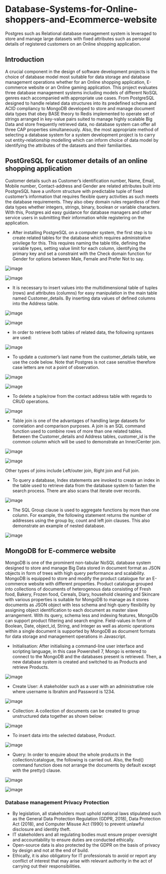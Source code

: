 # Database-Systems-for-Online-shoppers-and-Ecommerce-website
Postgres such as Relational database management system is leveraged to store and manage large datasets with fixed attributes such as personal details of registered customers on an Online shopping  application.

## Introduction
A crucial component in the design of software development projects is the choice of database model most suitable for data storage and database management operations whether for an Online shopping application, E-commerce website or an Online gaming application. This project evaluates three database management systems including models of different NoSQL genres each accompanied with appropriate use cases. From PostgreSQL designed to handle related data structures into its predefined schema and ACID compliancy to MongoDB developed to store and manage document data types that obey BASE theory to Redis implemented to operate set of strings arranged in key-value pairs suited to manage highly scalable Big Data and store frequently retrieved data, no database system can offer all three CAP properties simultaneously. Also, the most appropriate method of selecting a database system for a system development project is to carry out entity-relationship modelling which can inform choice of data model by identifying the attributes of the datasets and their familiarities.

## PostGreSQL for customer details of an online shopping application
Customer details such as Customer’s identification number, Name, Email, Mobile number, Contact-address and Gender are related attributes built into PostgreSQL have a uniform 
structure with predictable tuple of fixed customer’s information that requires flexible query activities as such meets the database requirements. They also obey domain rules regardless of their data types whether integers, strings, binary, boolean or variable characters. With this, Postgres aid easy guidance for database managers and other service users in submitting their information while registering on the application. 

-  After installing PostgreSQL on a computer system, the first step is to create related tables for the database which requires administrative privilege for this. This requires
naming the table title, defining the variable types, setting value limit for each column, identifying the primary key and set a constraint with the Check domain function for Gender for options between Male, Female and Prefer Not to say.

![image](https://user-images.githubusercontent.com/76513466/137634619-3d388d28-b6a6-425b-adc7-95785d969f95.png)

![image](https://user-images.githubusercontent.com/76513466/137634633-120e2351-c9b5-43cb-97f7-4096bcbcd23e.png)

- It is necessary to insert values into the multidimensional table of tuples (rows) and attributes (columns) for easy manipulation in the main table named Customer_details. By inserting data values of defined columns into the Address table.

![image](https://user-images.githubusercontent.com/76513466/137634651-bd920cf5-39c5-427a-a69c-9a1827dea184.png)

![image](https://user-images.githubusercontent.com/76513466/137634664-7d9f631c-d767-45f4-b025-76a9cc294e6c.png)

- In order to retrieve both tables of related data, the following syntaxes are used:

![image](https://user-images.githubusercontent.com/76513466/137634685-71e67692-0a45-495d-8195-7f8b1bcd0c57.png)

- To update a customer’s last name from the customer_details table, we use the code below. Note that Postgres is not case sensitive therefore case letters are not a point of observation.

![image](https://user-images.githubusercontent.com/76513466/137634760-305964d2-7514-4367-952c-2da83ca38ec1.png)

![image](https://user-images.githubusercontent.com/76513466/137634774-3ddaca4c-b742-49e1-a476-e764f4ea5ab0.png)

-  To delete a tuple/row from the contact address table with regards to CRUD operations.

![image](https://user-images.githubusercontent.com/76513466/137634836-f0f18754-dcd3-433d-b0b3-abc6de5b31ce.png)

- Table join is one of the advantages of handling large datasets for correlation and comparison purposes. A join is an SQL command function used to combine rows of more than one related tables. Between the Customer_details and Address tables, customer_id is the common column which will be used to demonstrate an Inner/Center join.

![image](https://user-images.githubusercontent.com/76513466/137634861-18b2878c-ebdc-48df-bc02-60beca7f3b9e.png)

![image](https://user-images.githubusercontent.com/76513466/137634866-7bc6c643-c262-48c9-9cd5-c1fc582b9eb2.png)

Other types of joins include Left/outer join, Right join and Full join.

- To query a database, Index statements are invoked to create an index in the table used to retrieve data from the database system to fasten the search process. There are also scans that iterate over records.

![image](https://user-images.githubusercontent.com/76513466/137634894-7ecdba32-09ea-4f2d-b215-1bf17a93a36b.png)

-  The SQL Group clause is used to aggregate functions by more than one column. For example, the following statement returns the number of addresses using the group by, count and left join clauses. This also demonstrate an example of nested database.

![image](https://user-images.githubusercontent.com/76513466/137634918-dc62b968-604d-43d4-81cc-9788239bfffc.png)

## MongoDB for E-commerce website
MongoDB is one of the prominent non-tabular NoSQL database system designed to store and manage Big Data stored in document format as JSON objects in form of trees with high 
query performance and scalability. MongoDB is equipped to store and modify the product catalogue for an E-commerce website with different properties.
Product catalogue grouped into collections of documents of heterogenous data consisting of Fresh food, Bakery, Frozen food, Cereals, Diary, household cleaning and Skincare with 
various properties is suitable for MongoDB to manage as it stores documents as JSON object with less schema and high query flexibility by assigning object identification to each 
document as master slave arrangement. With its query, schema less and indexing features, MongoDb can support product filtering and search engine. Field-values in form of Boolean, Date, object_id, String, and Integer as well as atomic operations within a single document is supported by MongoDB as document formats for data storage and management operations in Javascript.

- Initialisation: After initialising a command-line user interface and scripting language, in this case Powershell 7, Mongo is entered to connect to the MongoDB and the 
databases present is retrieved. Then, a new database system is created and switched to as Products and retrieve Products.

![image](https://user-images.githubusercontent.com/76513466/137635428-7e9ed04f-b8bf-4ef6-aa7f-335546959675.png)

- Create User: A stakeholder such as a user with an administrative role where username is Ibrahim and Password is 1234.

![image](https://user-images.githubusercontent.com/76513466/137635445-11c8249b-5b48-4f43-ba2d-f79ff392c693.png)

-  Collection: A collection of documents can be created to group unstructured data together as shown below:

![image](https://user-images.githubusercontent.com/76513466/137635467-6364b18e-83fb-4e1c-891c-a561f8e30a82.png)

- To insert data into the selected database, Product.

![image](https://user-images.githubusercontent.com/76513466/137635496-f56e272f-2f98-4e8a-8a8b-6024ea41831c.png)

- Query: In order to enquire about the whole products in the collection/catalogue, the following is carried out. Also, the find() command function does not arrange the documents by default except with the pretty() clause.

![image](https://user-images.githubusercontent.com/76513466/137635528-d60a5c9e-680d-4c64-bae7-ba1b011f40f8.png)

![image](https://user-images.githubusercontent.com/76513466/137635545-67a3ab02-4770-4f83-a1cb-13b3bc236521.png)

### Database management Privacy Protection
- By legislation, all stakeholders must uphold national laws stipulated such as the General Data Protection Regulation (GDPR, 2018), Data Protection Act (2018), and Computer Misuse Act (1990) to prevent unlawful disclosure and identity theft.
- IT stakeholders and all regulating bodies must ensure proper oversight and accountability to ensure duties are conducted ethically.
- Open-source data is also protected by the GDPR on the basis of privacy by design and not at the end of build.
- Ethically, it is also obligatory for IT professionals to avoid or report any conflict of interest that may arise with relevant authority in the act of carrying out their responsibilities.

